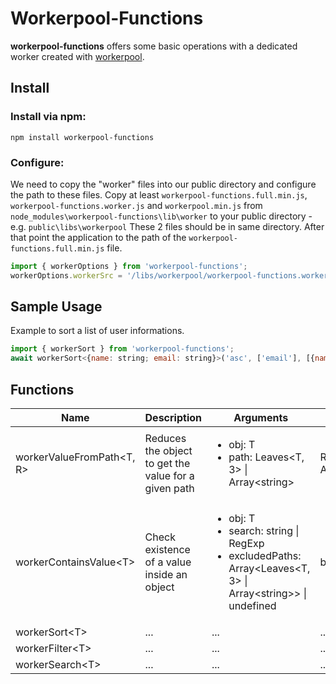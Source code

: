 # Workerpool-Functions

**workerpool-functions** offers some basic operations with a dedicated worker created with [workerpool](https://www.npmjs.com/package/workerpool).

## Install

### Install via npm:

    npm install workerpool-functions

### Configure:
We need to copy the "worker" files into our public directory and configure the path to these files. Copy at least `workerpool-functions.full.min.js`, `workerpool-functions.worker.js` and `workerpool.min.js` from `node_modules\workerpool-functions\lib\worker` to your public directory - e.g. `public\libs\workerpool` These 2 files should be in same directory. After that point the application to the path of the `workerpool-functions.full.min.js` file.
```js
import { workerOptions } from 'workerpool-functions';
workerOptions.workerSrc = '/libs/workerpool/workerpool-functions.worker.js';
```

## Sample Usage

Example to sort a list of user informations.
```js
import { workerSort } from 'workerpool-functions';
await workerSort<{name: string; email: string}>('asc', ['email'], [{name: 'My Name', email: 'my@mail.de'}])
```

## Functions

|Name|Description|Arguments|Return|
|----|----|----|----|
|workerValueFromPath&lt;T, R&gt;|Reduces the object to get the value for a given path|<ul><li>obj: T</li><li>path: Leaves&lt;T, 3&gt; &#124; Array&lt;string&gt;</li></ul>|R &#124; Array&lt;R&gt;|
|workerContainsValue&lt;T&gt;|Check existence of a value inside an object|<ul><li>obj: T</li><li>search: string &#124; RegExp</li><li>excludedPaths: Array&lt;Leaves&lt;T, 3&gt; &#124; Array&lt;string&gt;&gt; &#124; undefined</li></ul>|boolean|
|workerSort&lt;T&gt;|...|...|...|
|workerFilter&lt;T&gt;|...|...|...|
|workerSearch&lt;T&gt;|...|...|...|